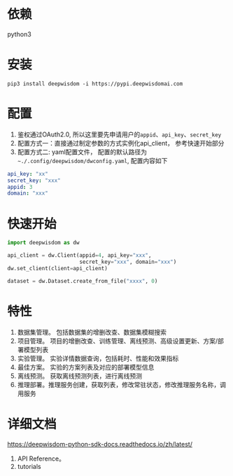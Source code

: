 # 依赖
python3
# 安装
`pip3 install deepwisdom -i https://pypi.deepwisdomai.com`
# 配置
1. 鉴权通过OAuth2.0, 所以这里要先申请用户的`appid`、`api_key`、`secret_key`
2. 配置方式一：直接通过制定参数的方式实例化api_client， 参考快速开始部分
3. 配置方式二: yaml配置文件， 配置的默认路径为`~./.config/deepwisdom/dwconfig.yaml`, 配置内容如下
```yaml
api_key: "xx"
secret_key: "xxx"
appid: 3
domain: "xxx"
```

# 快速开始
```python
import deepwisdom as dw

api_client = dw.Client(appid=4, api_key="xxx",
                       secret_key="xxx", domain="xxx")
dw.set_client(client=api_client)

dataset = dw.Dataset.create_from_file("xxxx", 0)

```
# 特性
1. 数据集管理。 包括数据集的增删改查、数据集模糊搜索
2. 项目管理。 项目的增删改查、训练管理、离线预测、高级设置更新、方案/部署模型列表
3. 实验管理。 实验详情数据查询，包括耗时、性能和效果指标
4. 最佳方案。 实验的方案列表及对应的部署模型信息
5. 离线预测。 获取离线预测列表，进行离线预测
6. 推理部署。推理服务创建，获取列表，修改常驻状态，修改推理服务名称，调用服务

# 详细文档
https://deepwisdom-python-sdk-docs.readthedocs.io/zh/latest/
1. API Reference。 
2. tutorials


